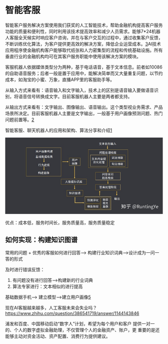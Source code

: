# 智能客服

智能客户服务解决方案使用我们获奖的人工智能技术，帮助金融机构提高客户服务功能的质量和便利性，同时利用该技术提高效率和减少人员需求。能够7*24机器人客服全天候实时响应客户咨询，并在与客户交互的过程中，通过收集客户反馈，不断训练优化算法，为客户提供更高效的解决方案，降低企业运营成本。[3]AI技术应用程序使金融机构客户能够取代纸张和人力密集型的流程和传统基础设施。所有垂直行业的金融机构均可在其客户服务职能中使用该解决方案的模块。

客服机器人依据媒体类型分为两种，基于电话语音，基于文本信息。前者如10086的自助语音服务；后者一般是置于应用中，能解决简单而又大量重复问题，以节约成本，如淘宝的小蜜、万象，直播APP里的客服助手等。

从输入方式来看有：语音输入和文字输入，技术上的区别是语音输入要做语音识别，将语音信号转换成文字。目前客服机器人主要是两者都支持。

从输出方式来看有：文字输出、图像输出、语音输出。这个类型视业务需求、产品场景所决定。目前客服机器人主要是文字输出，一般基于用户画像预测问题、热门问题前置等。[2]


智能客服、聊天机器人的应用和架构、算法分享和介绍[1]

![智能客服](../img/Client_Service.jpg)

优点：成本低，服务时间长，服务质量高，服务质量稳定

## 如何实现：构建知识图谱

常用的问题 + 优秀的客服如何进行回答——> 构建行业知识词典——>设计成为一问一答的形式

及时进行错误反馈：

1. 有问题没有进行回答——>构建新的行业词典
1. 算法专家进行：文本相似的进行提高

基础数据手机——> 建立模型——>建立用户画像[5]

现在AI客服越来越多，人工客服未来会失业吗？
https://www.zhihu.com/question/386541719/answer/1144143846


浦发和百度、中国移动启动“数字人”计划，希望为每个用户和客户 提供一对一的、个人的数字虚拟金融助理，不仅管理个人的金融资产、账户，更 重要的是还能够主动对资金活动、资产配置、消费行为提供建议。

[1]: https://github.com/chatopera/chatbot.catalog.customer-service
[2]: https://mp.weixin.qq.com/s/hdmV5bHbMqyIB7E3A0Igrw
[3]: https://www.sohu.com/a/393727642_676545
[4]: https://zhuanlan.zhihu.com/p/250482456
[5]: https://zhuanlan.zhihu.com/p/250482456

